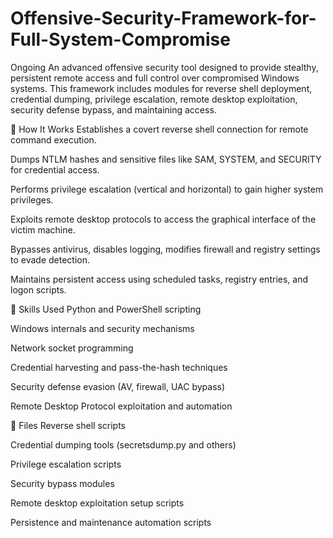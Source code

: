 # Offensive-Security-Framework-for-Full-System-Compromise
Ongoing 
An advanced offensive security tool designed to provide stealthy, persistent remote access and full control over compromised Windows systems. This framework includes modules for reverse shell deployment, credential dumping, privilege escalation, remote desktop exploitation, security defense bypass, and maintaining access.

🔧 How It Works
Establishes a covert reverse shell connection for remote command execution.

Dumps NTLM hashes and sensitive files like SAM, SYSTEM, and SECURITY for credential access.

Performs privilege escalation (vertical and horizontal) to gain higher system privileges.

Exploits remote desktop protocols to access the graphical interface of the victim machine.

Bypasses antivirus, disables logging, modifies firewall and registry settings to evade detection.

Maintains persistent access using scheduled tasks, registry entries, and logon scripts.

🚀 Skills Used
Python and PowerShell scripting

Windows internals and security mechanisms

Network socket programming

Credential harvesting and pass-the-hash techniques

Security defense evasion (AV, firewall, UAC bypass)

Remote Desktop Protocol exploitation and automation

📁 Files
Reverse shell scripts

Credential dumping tools (secretsdump.py and others)

Privilege escalation scripts

Security bypass modules

Remote desktop exploitation setup scripts

Persistence and maintenance automation scripts


